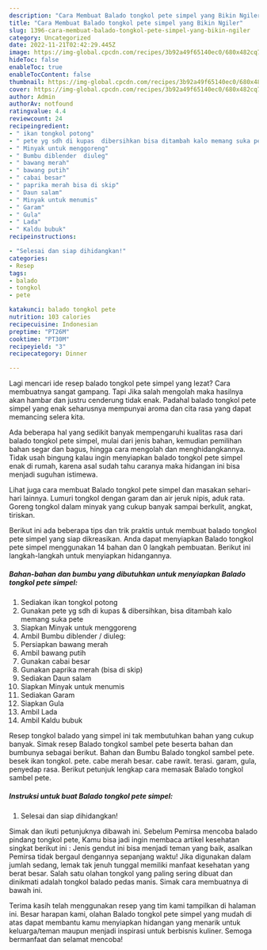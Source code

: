 ```yaml
---
description: "Cara Membuat Balado tongkol pete simpel yang Bikin Ngiler"
title: "Cara Membuat Balado tongkol pete simpel yang Bikin Ngiler"
slug: 1396-cara-membuat-balado-tongkol-pete-simpel-yang-bikin-ngiler
category: Uncategorized
date: 2022-11-21T02:42:29.445Z
image: https://img-global.cpcdn.com/recipes/3b92a49f65140ec0/680x482cq70/balado-tongkol-pete-simpel-foto-resep-utama.jpg
hideToc: false
enableToc: true
enableTocContent: false
thumbnail: https://img-global.cpcdn.com/recipes/3b92a49f65140ec0/680x482cq70/balado-tongkol-pete-simpel-foto-resep-utama.jpg
cover: https://img-global.cpcdn.com/recipes/3b92a49f65140ec0/680x482cq70/balado-tongkol-pete-simpel-foto-resep-utama.jpg
author: Admin
authorAv: notfound
ratingvalue: 4.4
reviewcount: 24
recipeingredient:
- " ikan tongkol potong"
- " pete yg sdh di kupas  dibersihkan bisa ditambah kalo memang suka pete"
- " Minyak untuk menggoreng"
- " Bumbu diblender  diuleg"
- " bawang merah"
- " bawang putih"
- " cabai besar"
- " paprika merah bisa di skip"
- " Daun salam"
- " Minyak untuk menumis"
- " Garam"
- " Gula"
- " Lada"
- " Kaldu bubuk"
recipeinstructions:

- "Selesai dan siap dihidangkan!"
categories:
- Resep
tags:
- balado
- tongkol
- pete

katakunci: balado tongkol pete 
nutrition: 103 calories
recipecuisine: Indonesian
preptime: "PT26M"
cooktime: "PT30M"
recipeyield: "3"
recipecategory: Dinner

---
```



Lagi mencari ide resep balado tongkol pete simpel yang lezat? Cara membuatnya sangat gampang. Tapi Jika salah mengolah maka hasilnya akan hambar dan justru cenderung tidak enak. Padahal balado tongkol pete simpel yang enak seharusnya mempunyai aroma dan cita rasa yang dapat memancing selera kita.


Ada beberapa hal yang sedikit banyak mempengaruhi kualitas rasa dari balado tongkol pete simpel, mulai dari jenis bahan, kemudian pemilihan bahan segar dan bagus, hingga cara mengolah dan menghidangkannya. Tidak usah bingung kalau ingin menyiapkan balado tongkol pete simpel enak di rumah, karena asal sudah tahu caranya maka hidangan ini bisa menjadi suguhan istimewa.

Lihat juga cara membuat Balado tongkol pete simpel dan masakan sehari-hari lainnya. Lumuri tongkol dengan garam dan air jeruk nipis, aduk rata. Goreng tongkol dalam minyak yang cukup banyak sampai berkulit, angkat, tiriskan.


Berikut ini ada beberapa tips dan trik praktis untuk membuat balado tongkol pete simpel yang siap dikreasikan. Anda dapat menyiapkan Balado tongkol pete simpel menggunakan 14 bahan dan 0 langkah pembuatan. Berikut ini langkah-langkah untuk menyiapkan hidangannya.

<!--inarticleads1-->

##### Bahan-bahan dan bumbu yang dibutuhkan untuk menyiapkan Balado tongkol pete simpel:

1. Sediakan  ikan tongkol potong
1. Gunakan  pete yg sdh di kupas &amp; dibersihkan, bisa ditambah kalo memang suka pete
1. Siapkan  Minyak untuk menggoreng
1. Ambil  Bumbu diblender / diuleg:
1. Persiapkan  bawang merah
1. Ambil  bawang putih
1. Gunakan  cabai besar
1. Gunakan  paprika merah (bisa di skip)
1. Sediakan  Daun salam
1. Siapkan  Minyak untuk menumis
1. Sediakan  Garam
1. Siapkan  Gula
1. Ambil  Lada
1. Ambil  Kaldu bubuk


Resep tongkol balado yang simpel ini tak membutuhkan bahan yang cukup banyak. Simak resep Balado tongkol sambel pete beserta bahan dan bumbunya sebagai berikut. Bahan dan Bumbu Balado tongkol sambel pete. besek ikan tongkol. pete. cabe merah besar. cabe rawit. terasi. garam, gula, penyedap rasa. Berikut petunjuk lengkap cara memasak Balado tongkol sambel pete. 

<!--inarticleads2-->

##### Instruksi untuk buat Balado tongkol pete simpel:


1. Selesai dan siap dihidangkan!

Simak dan ikuti petunjuknya dibawah ini. Sebelum Pemirsa mencoba balado pindang tongkol pete, Kamu bisa jadi ingin membaca artikel kesehatan singkat berikut ini : Jenis gendut ini bisa menjadi teman yang baik, asalkan Pemirsa tidak bergaul dengannya sepanjang waktu! Jika digunakan dalam jumlah sedang, lemak tak jenuh tunggal memiliki manfaat kesehatan yang berat besar. Salah satu olahan tongkol yang paling sering dibuat dan dinikmati adalah tongkol balado pedas manis. Simak cara membuatnya di bawah ini. 

Terima kasih telah menggunakan resep yang tim kami tampilkan di halaman ini. Besar harapan kami, olahan Balado tongkol pete simpel yang mudah di atas dapat membantu kamu menyiapkan hidangan yang menarik untuk keluarga/teman maupun menjadi inspirasi untuk berbisnis kuliner. Semoga bermanfaat dan selamat mencoba!
